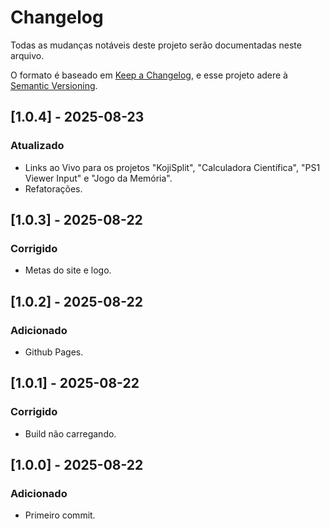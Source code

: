 # Changelog
Todas as mudanças notáveis deste projeto serão documentadas neste arquivo.

O formato é baseado em [Keep a Changelog](https://keepachangelog.com/en/1.0.0/),
e esse projeto adere à [Semantic Versioning](https://semver.org/spec/v2.0.0.html).

## [1.0.4] - 2025-08-23
### Atualizado
- Links ao Vivo para os projetos "KojiSplit", "Calculadora Científica", "PS1 Viewer Input" e "Jogo da Memória".
- Refatorações.

## [1.0.3] - 2025-08-22
### Corrigido
- Metas do site e logo.

## [1.0.2] - 2025-08-22
### Adicionado
- Github Pages.

## [1.0.1] - 2025-08-22
### Corrigido
- Build não carregando.

## [1.0.0] - 2025-08-22
### Adicionado
- Primeiro commit.